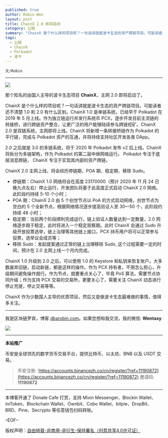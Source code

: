 ```yaml
---
published: true
author: Robin Wen
layout: post
title: ChainX 2.0 即将启动
category: 公链
summary: "ChainX 是个什么样的项目呢？一句话讲就是波卡生态的资产跨链项目。可能读者还不清楚 1.0 和 2.0 有什么区别。ChainX 1.0 是单链系统，已经早于 Polkadot 在 2019 年 5 ⽉上线。作为独⽴链运⾏并发⾏系统币 PCX，逐步开发⽬前主流链的转接桥，进⾏跨链资产整合，让更⼴泛的⽤户能够陆续参与跨链挖矿。ChainX 2.0 是双链系统，主网即将上线。ChainX 将新增⼀条转接桥链作为 Polkadot 的平⾏链，完成与 Polkadot 资产的互通，并将持续⽀持社区开发各类 DApp。ChainX 作为少数国人主导的优质项目，然后又是做波卡生态最难做的事情，值得多关注。"
tags:
  - 公链
  - ChainX
  - Polkadot
  - 波卡
---
```


`文/Robin`

***

![](https://cdn.dbarobin.com/7qlpzur.png)

那个知名的由国人主导的波卡生态项目 **ChainX**，主网 2.0 即将启动了。

ChainX 是个什么样的项目呢？一句话讲就是波卡生态的资产跨链项目。可能读者还不清楚 1.0 和 2.0 有什么区别。ChainX 1.0 是单链系统，已经早于 Polkadot 在 2019 年 5 ⽉上线。作为独⽴链运⾏并发⾏系统币 PCX，逐步开发⽬前主流链的转接桥，进⾏跨链资产整合，让更⼴泛的⽤户能够陆续参与跨链挖矿。ChainX 2.0 是双链系统，主网即将上线。ChainX 将新增⼀条转接桥链作为 Polkadot 的平⾏链，完成与 Polkadot 资产的互通，并将持续⽀持社区开发各类 DApp。

2.0 之后就是 3.0 的多链系统，将于 2020 年 Polkadot 发布 v2 后上线。ChainX 将拆分为多链架构，作为 Polkadot 的第⼆层中继⽹络运⾏。 Polkadot 专注于底层消息跨链， ChainX 专注于实现其内部的资产跨链。

ChainX 2.0 主网上线，将会经历停链期、POA 期、稳定期、移除 Sudo。

* 停链期：ChainX 1.0 网络将会在高度 23170000（预计 2020 年 11 月 24 日晚九点左右）停止运行，开发团队将基于此高度正式启动 ChainX 2.0 网络。此阶段约持续 5-10 个小时；
* POA 期：ChainX 2.0 由 5 个创世节点以 PoA 的方式启动网络，创世节点为空白的 5 个全新节点，根据网络情况逐步提高验证人至 30—50 个，此阶段约持续 48 小时；
* 稳定期：当前两个阶段顺利完成运行，链上验证人数量达到一定数量，2.0 网络逐步趋于稳定，此时将进入一个稳定观察期。此时 ChainX 会通过 Sudo 升级开放投票选举，链上治理等其他链上接口，PCX 持币用户将可以正常参与投票，选举议会成员等；
* 移除 Sudo：发起提案通过正常的链上治理移除 Sudo, 这个过程需要一定的时间，预计在 2.0 主网上线一个月内完成。

ChainX 1.0 升级到 2.0 之后，可以使用 1.0 的 Keystore 和私钥来恢复账户。大多数废弃旧链，启动新链，都是这样的操作。作为 PCX 持有者，不用怎么担心，升级期间避免操作就行。作为节点，就要重点关心了，毕竟 PoS 算法，需要节点协同升级；作为支持 PCX 交易的交易所，更要关心了，需要关注 ChainX 动态进行停止充提，停止交易等等。

ChainX 作为少数国人主导的优质项目，然后又是做波卡生态最难做的事情，值得多关注。

***

我是区块链罗宾，博客 [dbarobin.com](https://dbarobin.com/)。如果您想和我交流，我的微信: **Wentasy**

![](https://cdn.dbarobin.com/v4yywe2.png)

***

**本站推广**

币安是全球领先的数字货币交易平台，提供比特币、以太坊、BNB 以及 USDT 交易。

> 币安注册: [https://accounts.binancezh.co/cn/register/?ref=11190872](https://accounts.binancezh.co/cn/register/?ref=11190872)
> 邀请码: **11190872**

***

本博客开通了 Donate Cafe 打赏，支持 Mixin Messenger、Blockin Wallet、imToken、Blockchain Wallet、Ownbit、Cobo Wallet、bitpie、DropBit、BRD、Pine、Secrypto 等任意钱包扫码转账。

<center>
    <div class="--donate-button"
         data-button-id="f8b9df0d-af9a-460d-8258-d3f435445075"
    ></div>
</center>

–EOF–

版权声明：[自由转载-非商用-非衍生-保持署名（创意共享4.0许可证）](http://creativecommons.org/licenses/by-nc-nd/4.0/deed.zh)